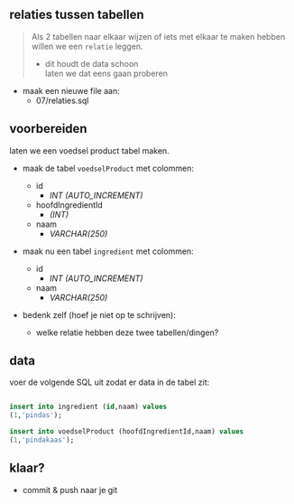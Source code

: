 ## relaties tussen tabellen

>Als 2 tabellen naar elkaar wijzen of iets met elkaar te maken hebben willen we een `relatie` leggen.
>- dit houdt de data schoon  
> laten we dat eens gaan proberen

- maak een nieuwe file aan:
    - 07/relaties.sql

## voorbereiden

laten we een voedsel product tabel maken.
- maak de tabel `voedselProduct` met colommen:
    - id 
        - *INT (AUTO_INCREMENT)*
    - hoofdIngredientId 
        - *(INT)*
    - naam 
        - *VARCHAR(250)*
- maak nu een tabel `ingredient` met colommen:
    - id 
        - *INT (AUTO_INCREMENT)*
    - naam 
        - *VARCHAR(250)*

- bedenk zelf (hoef je niet op te schrijven):
    - welke relatie hebben deze twee tabellen/dingen?

## data

voer de volgende SQL uit zodat er data in de tabel zit:
```SQL

insert into ingredient (id,naam) values 
(1,'pindas');

insert into voedselProduct (hoofdIngredientId,naam) values 
(1,'pindakaas');
```

## klaar?

- commit & push naar je git